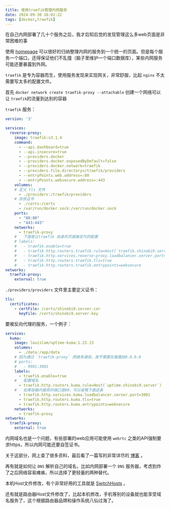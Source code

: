 ```yaml
---
title: 使用traefik管理内网服务
date: 2024-09-30 16:02:22
tags: [docker,traefik]
---
```



在自己内网部署了几十个服务之后，我才后知后觉的发现管理这么多web页面是非常困难的事

使用 [homepage](https://github.com/gethomepage/homepage) 可以很好的归纳整理内网的服务到一个统一的页面。但是每个服务一个端口，还得保证他们不乱撞（脑子里维护一个端口数据库），某些内网服务可能还要暴露到外网。

`traefik` 是专为容器而生，使用服务发现来实现网关，非常舒服，比起 `nginx` 不太需要写太多的配置文件。

首先 `docker network create traefik-proxy --attachable` 创建一个网络可以让 `traefik`的流量到达别的容器

`traefik` 服务：
```yaml
version: '3'

services:
  reverse-proxy: 
    image: traefik:v3.1.4
    command: 
      - --api.dashboard=true
      - --api.insecure=true
      - --providers.docker
      - --providers.docker.exposedByDefault=false
      - --providers.docker.network=traefik
      - --providers.file.directory=/traefik/providers
      - --entryPoints.web.address=:80
      - --entryPoints.websecure.address=:443
    volumes:
    # 定义 tls 文件
      - ./providers:/traefik/providers
    # 存放证书
      - ./certs:/certs
      - /var/run/docker.sock:/var/run/docker.sock
    ports:
      - "80:80"
      - "443:443"
    networks:
      - traefik-proxy
    #   下面是让traefik 自身的页面被反代的配置
    # labels:
    #   - traefik.enable=true
    #   - traefik.http.routers.traefik.rule=Host(`traefik.shinobi9.server`)
    #   - traefik.http.services.reverse-proxy.loadbalancer.server.port=8080
    #   - traefik.http.routers.traefik.tls=true
    #   - traefik.http.routers.traefik.entrypoints=websecure
networks:
  traefik-proxy:
    external: true
```

`./providers/providers` 文件里主要定义证书：
```yaml
tls:
  certificates:
    - certFile: /certs/shinobi9.server.cer
      keyFile: /certs/shinobi9.server.key
```

要被反向代理的服务，一个例子：
```yaml
services:
  kuma:
    image: louislam/uptime-kuma:1.23.13
    volumes:
      - ./data:/app/data
    # 因为通过 `traefik-proxy` 网络来通信，故不需要在暴露给0.0.0.0
    # ports:
    #   - 9901:3001
    labels:
      - traefik.enable=true
    #   配置域名
      - traefik.http.routers.kuma.rule=Host(`uptime.shinobi9.server`)
    #   如果容器内服务的端口是80，可以省略下面这条
      - traefik.http.services.kuma.loadbalancer.server.port=3001
      - traefik.http.routers.kuma.tls=true
      - traefik.http.routers.kuma.entrypoints=websecure
    networks:
      - traefik-proxy
networks:
  traefik-proxy:
    external: true
```

内网域名也是一个问题，有些部署的web应用可能使用 `webrtc` 之类的API强制要求https，所以内网可能还要自签证书。

关于这部分，网上查了很多资料，最后看了一篇写的非常详尽的 [博客](https://www.tangyuecan.com/2021/12/17/%E5%B1%80%E5%9F%9F%E7%BD%91%E5%86%85%E6%90%AD%E5%BB%BA%E6%B5%8F%E8%A7%88%E5%99%A8%E5%8F%AF%E4%BF%A1%E4%BB%BB%E7%9A%84ssl%E8%AF%81%E4%B9%A6/) 。

再有就是如何让 `DNS` 解析自己的域名，比如内网部署一个 `DNS` 服务器，考虑到炸了之后网络容易瘫痪，所以选择了更轻量的两种替代。

本机Host文件修改，有个非常好用的工具就是 [SwitchHosts](https://github.com/oldj/SwitchHosts) 。

还有就是路由器Host文件修改了，比起本机修改，手机等别的设备就也能享受域名服务了，这个根据路由器品牌和操作系统八仙过海了。